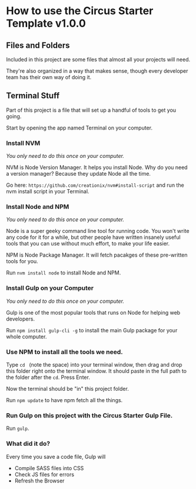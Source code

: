 # How to use the Circus Starter Template v1.0.0

## Files and Folders
Included in this project are some files that almost all your projects will need. 

They're also organized in a way that makes sense, though every developer team has their own way of doing it.

## Terminal Stuff
Part of this project is a file that will set up a handful of tools to get you going.

Start by opening the app named Terminal on your computer.

### Install NVM
*You only need to do this once on your computer.*

NVM is Node Version Manager. It helps you install Node. Why do you need a version manager? Because they update Node all the time. 

Go here: `https://github.com/creationix/nvm#install-script` and run the nvm install script in your Terminal.

### Install Node and NPM
*You only need to do this once on your computer.*

Node is a super geeky command line tool for running code. You won't write any code for it for a while, but other people have written insanely useful tools that you can use without much effort, to make your life easier.

NPM is Node Package Manager. It will fetch pacakges of these pre-written tools for you.

Run `nvm install node` to install Node and NPM.

### Install Gulp on your Computer
*You only need to do this once on your computer.*

Gulp is one of the most popular tools that runs on Node for helping web developers.

Run `npm install gulp-cli -g` to install the main Gulp package for your whole computer.

### Use NPM to install all the tools we need.

Type `cd ` (note the space) into your terminal window, then drag and drop this folder right onto the terminal window. It should paste in the full path to the folder after the `cd`. Press Enter.

Now the terminal should be "in" this project folder.

Run `npm update` to have npm fetch all the things.

### Run Gulp on this project with the Circus Starter Gulp File.
Run `gulp`.

### What did it do?
Every time you save a code file, Gulp will
- Compile SASS files into CSS
- Check JS files for errors
- Refresh the Browser